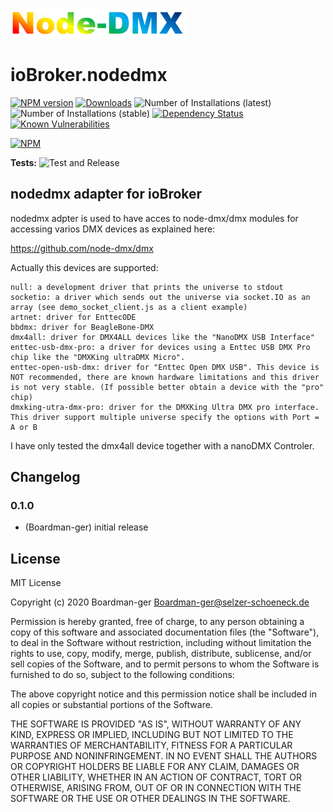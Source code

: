 ![Logo](admin/nodedmx.png)
# ioBroker.nodedmx

[![NPM version](http://img.shields.io/npm/v/iobroker.nodedmx.svg)](https://www.npmjs.com/package/iobroker.nodedmx)
[![Downloads](https://img.shields.io/npm/dm/iobroker.nodedmx.svg)](https://www.npmjs.com/package/iobroker.nodedmx)
![Number of Installations (latest)](http://iobroker.live/badges/nodedmx-installed.svg)
![Number of Installations (stable)](http://iobroker.live/badges/nodedmx-stable.svg)
[![Dependency Status](https://img.shields.io/david/Boardman-ger/iobroker.nodedmx.svg)](https://david-dm.org/Boardman-ger/iobroker.nodedmx)
[![Known Vulnerabilities](https://snyk.io/test/github/Boardman-ger/ioBroker.nodedmx/badge.svg)](https://snyk.io/test/github/Boardman-ger/ioBroker.nodedmx)

[![NPM](https://nodei.co/npm/iobroker.nodedmx.png?downloads=true)](https://nodei.co/npm/iobroker.nodedmx/)

**Tests:** ![Test and Release](https://github.com/Boardman-ger/ioBroker.nodedmx/workflows/Test%20and%20Release/badge.svg)

## nodedmx adapter for ioBroker

nodedmx adpter is used to have acces to node-dmx/dmx modules for accessing varios DMX devices as explained here: 

https://github.com/node-dmx/dmx

Actually this devices are supported:

    null: a development driver that prints the universe to stdout
    socketio: a driver which sends out the universe via socket.IO as an array (see demo_socket_client.js as a client example)
    artnet: driver for EnttecODE
    bbdmx: driver for BeagleBone-DMX
    dmx4all: driver for DMX4ALL devices like the "NanoDMX USB Interface"
    enttec-usb-dmx-pro: a driver for devices using a Enttec USB DMX Pro chip like the "DMXKing ultraDMX Micro".
    enttec-open-usb-dmx: driver for "Enttec Open DMX USB". This device is NOT recommended, there are known hardware limitations and this driver is not very stable. (If possible better obtain a device with the "pro" chip)
    dmxking-utra-dmx-pro: driver for the DMXKing Ultra DMX pro interface. This driver support multiple universe specify the options with Port = A or B

I have only tested the dmx4all device together with a nanoDMX Controler.



## Changelog

### 0.1.0
* (Boardman-ger) initial release

## License
MIT License

Copyright (c) 2020 Boardman-ger <Boardman-ger@selzer-schoeneck.de>

Permission is hereby granted, free of charge, to any person obtaining a copy
of this software and associated documentation files (the "Software"), to deal
in the Software without restriction, including without limitation the rights
to use, copy, modify, merge, publish, distribute, sublicense, and/or sell
copies of the Software, and to permit persons to whom the Software is
furnished to do so, subject to the following conditions:

The above copyright notice and this permission notice shall be included in all
copies or substantial portions of the Software.

THE SOFTWARE IS PROVIDED "AS IS", WITHOUT WARRANTY OF ANY KIND, EXPRESS OR
IMPLIED, INCLUDING BUT NOT LIMITED TO THE WARRANTIES OF MERCHANTABILITY,
FITNESS FOR A PARTICULAR PURPOSE AND NONINFRINGEMENT. IN NO EVENT SHALL THE
AUTHORS OR COPYRIGHT HOLDERS BE LIABLE FOR ANY CLAIM, DAMAGES OR OTHER
LIABILITY, WHETHER IN AN ACTION OF CONTRACT, TORT OR OTHERWISE, ARISING FROM,
OUT OF OR IN CONNECTION WITH THE SOFTWARE OR THE USE OR OTHER DEALINGS IN THE
SOFTWARE.